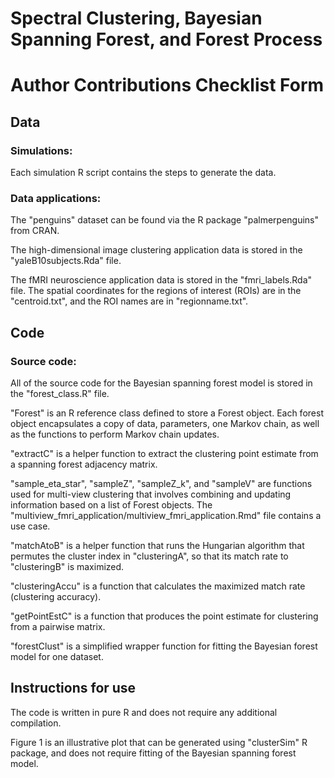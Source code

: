 # Spectral Clustering, Bayesian Spanning Forest, and Forest Process

# Author Contributions Checklist Form

## Data

### Simulations:
Each simulation R script contains the steps to generate the data.

### Data applications:
The "penguins" dataset can be found via the R package "palmerpenguins" from CRAN.

The high-dimensional image clustering application data is stored in the "yaleB10subjects.Rda" file.

The fMRI neuroscience application data is stored in the "fmri_labels.Rda" file. The spatial coordinates for the regions of interest (ROIs) are in the "centroid.txt", and the ROI names are in "regionname.txt".

## Code

### Source code:
All of the source code for the Bayesian spanning forest model is stored in the "forest_class.R" file.

"Forest" is an R reference class defined to store a Forest object. Each forest object encapsulates a copy of data, parameters, one Markov chain, as well as the functions to perform Markov chain updates.

"extractC" is a helper function to extract the clustering point estimate from a spanning forest adjacency matrix.

"sample_eta_star", "sampleZ", "sampleZ_k", and "sampleV" are functions used for multi-view clustering that involves combining and updating information based on a list of Forest objects. The "multiview_fmri_application/multiview_fmri_application.Rmd" file contains a use case.

"matchAtoB" is a helper function that runs the Hungarian algorithm that permutes the cluster index in "clusteringA", so that its match rate to "clusteringB" is maximized.

"clusteringAccu" is a function that calculates the maximized match rate (clustering accuracy).

"getPointEstC" is a function that produces the point estimate for clustering from a pairwise matrix.

"forestClust" is a simplified wrapper function for fitting the Bayesian forest model for one dataset.

## Instructions for use

The code is written in pure R and does not require any additional compilation.

Figure 1 is an illustrative plot that can be generated using "clusterSim" R package, and does not require fitting of the Bayesian spanning forest model.


